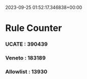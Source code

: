 2023-09-25 01:52:17.346838+00:00
# Rule Counter 
 ### UCATE : 390439

 ### Veneto : 183189

 ### Allowlist : 13930